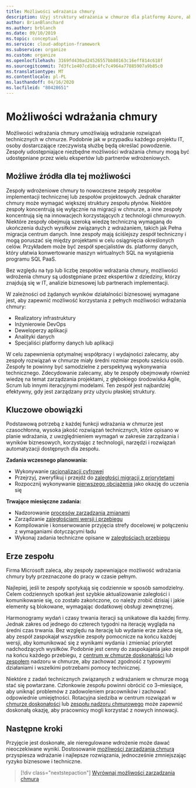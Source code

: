 ```yaml
---
title: Możliwości wdrażania chmury
description: Użyj struktury wdrażania w chmurze dla platformy Azure, aby zrozumieć sposób tworzenia możliwości wdrażania chmury i personelować zespoły odpowiednio do potrzeb.
author: BrianBlanchard
ms.author: brblanch
ms.date: 09/10/2019
ms.topic: conceptual
ms.service: cloud-adoption-framework
ms.subservice: organize
ms.custom: organize
ms.openlocfilehash: 3169fd430ad24526557bb80163c16eff814c618f
ms.sourcegitcommit: 7d3fc1e407cd18c4fc7c4964a77885907a9b85c0
ms.translationtype: MT
ms.contentlocale: pl-PL
ms.lasthandoff: 04/16/2020
ms.locfileid: "80428651"
---
```

# <a name="cloud-adoption-capabilities"></a>Możliwości wdrażania chmury

Możliwości wdrażania chmury umożliwiają wdrażanie rozwiązań technicznych w chmurze. Podobnie jak w przypadku każdego projektu IT, osoby dostarczające rzeczywistą służbę będą określać powodzenie. Zespoły udostępniające niezbędne możliwości wdrażania chmury mogą być udostępniane przez wielu ekspertów lub partnerów wdrożeniowych.

## <a name="possible-sources-for-this-capability"></a>Możliwe źródła dla tej możliwości

Zespoły wdrożeniowe chmury to nowoczesne zespoły zespołów implementacji technicznej lub zespołów projektowych. Jednak charakter chmury może wymagać większej struktury zespołu płynów. Niektóre zespoły koncentrują się wyłącznie na migracji w chmurze, a inne zespoły koncentrują się na innowacjech korzystających z technologii chmurowych. Niektóre zespoły obejmują szeroką wiedzę techniczną wymaganą do ukończenia dużych wysiłków związanych z wdrażaniem, takich jak Pełna migracja centrum danych. Inne zespoły mają ściślejszy zespół techniczny i mogą poruszać się między projektami w celu osiągnięcia określonych celów. Przykładem może być zespół specjalistów ds. platformy danych, który ułatwia konwertowanie maszyn wirtualnych SQL na wystąpienia programu SQL PaaS.

Bez względu na typ lub liczbę zespołów wdrażania chmury, możliwości wdrożenia chmury są udostępniane przez ekspertów z dziedziny, którzy znajdują się w IT, analizie biznesowej lub partnerach implementacji.

W zależności od żądanych wyników działalności biznesowej wymagane jest, aby zapewnić możliwość korzystania z pełnych możliwości wdrażania chmury:

- Realizatory infrastruktury
- Inżynierowie DevOps
- Deweloperzy aplikacji
- Analityki danych
- Specjaliści platformy danych lub aplikacji

W celu zapewnienia optymalnej współpracy i wydajności zalecamy, aby zespoły rozwiązań w chmurze miały średni rozmiar zespołu sześciu osób. Zespoły te powinny być samodzielne z perspektywą wykonywania technicznego. Zdecydowanie zalecamy, aby te zespoły obejmowały również wiedzę na temat zarządzania projektami, z głębokiego środowiska Agile, Scrum lub innymi iteracyjnymi modelami. Ten zespół jest najbardziej efektywny, gdy jest zarządzany przy użyciu płaskiej struktury.

## <a name="key-responsibilities"></a>Kluczowe obowiązki

Podstawową potrzebą z każdej funkcji wdrażania w chmurze jest czasochłonna, wysoka jakość rozwiązań technicznych, które opisano w planie wdrażania, z uwzględnieniem wymagań w zakresie zarządzania i wyników biznesowych, korzystając z technologii, narzędzi i rozwiązań automatyzacji dostępnych dla zespołu.

**Zadania wczesnego planowania:**

- Wykonywanie [racjonalizacji cyfrowej](../digital-estate/index.md)
- Przejrzyj, zweryfikuj i przejdź do [zaległości migracji z priorytetami](../migrate/migration-considerations/assess/release-iteration-backlog.md)
- Rozpocznij wykonywanie [pierwszego obciążenia](../digital-estate/rationalize.md#select-the-first-workload) jako okazję do uczenia się

**Trwające miesięczne zadania:**

- Nadzorowanie [procesów zarządzania zmianami](../migrate/migration-considerations/prerequisites/technical-complexity.md)
- Zarządzanie [zaległościami wersji i przebiegu](../migrate/migration-considerations/assess/release-iteration-backlog.md)
- Kompilowanie i konserwowanie przyjęcia strefy docelowej w połączeniu z wymaganiami dotyczącymi ładu
- Wykonaj zadania techniczne opisane w [zaległościach przebiegu](../migrate/migration-considerations/assess/release-iteration-backlog.md)

## <a name="team-cadence"></a>Erze zespołu

Firma Microsoft zaleca, aby zespoły zapewniające możliwość wdrażania chmury były przeznaczone do pracy w czasie pełnym.

Najlepiej, jeśli te zespoły spotykają się codziennie w sposób samodzielny. Celem codziennych spotkań jest szybkie aktualizowanie zaległości i komunikowanie się, co zostało zakończone, co należy zrobić dzisiaj i jakie elementy są blokowane, wymagając dodatkowej obsługi zewnętrznej.

Harmonogramy wydań i czasy trwania iteracji są unikatowe dla każdej firmy. Jednak zakres od jednego do czterech tygodni na iterację wygląda na średni czas trwania. Bez względu na iterację lub wydanie erze zaleca się, aby zespół zaspokajał wszystkie zespoły pomocnicze na końcu każdej wersji, aby komunikować się z wynikami wydania i zmieniać priorytet nadchodzących wysiłków. Podobnie jest cenny do zaspokajania jako zespół na końcu każdego przebiegu, z [centrum w chmurze doskonałości](./cloud-center-of-excellence.md) lub [zespołem](./cloud-governance.md) nadzoru w chmurze, aby zachować zgodność z typowymi działaniami i wszelkimi potrzebami pomocy technicznej.

Niektóre z zadań technicznych związanych z wdrażaniem w chmurze mogą stać się powtarzane. Członkowie zespołu powinni obrócić co 3&ndash;miesiące, aby uniknąć problemów z zadowoleniem pracowników i zachować odpowiednie umiejętności. Rotacyjna siedziba w centrum rozwiązań w [chmurze doskonałości](./cloud-center-of-excellence.md) lub [zespołu nadzoru chmurowego](./cloud-governance.md) może zapewnić doskonałą okazję, aby pracownicy mogli korzystać z nowych innowacji.

## <a name="next-steps"></a>Następne kroki

Przyjęcie jest doskonałe, ale nieregulowane wdrożenie może dawać nieoczekiwane wyniki. Dostosowanie [możliwości zarządzania chmurą](./cloud-governance.md) przyspiesza wdrażanie i najlepsze rozwiązania, jednocześnie zmniejszając ryzyko biznesowe i techniczne.

> [!div class="nextstepaction"]
> [Wyrównaj możliwości zarządzania chmurą](./cloud-governance.md)
